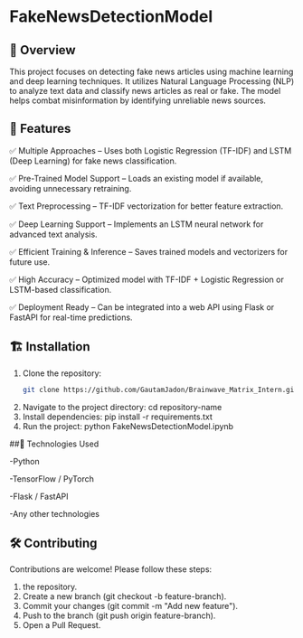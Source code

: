 # FakeNewsDetectionModel

## 📌 Overview
This project focuses on detecting fake news articles using machine learning and deep learning techniques. It utilizes Natural Language Processing (NLP) to analyze text data and classify news articles as real or fake. The model helps combat misinformation by identifying unreliable news sources.

## 🚀 Features
✅ Multiple Approaches – Uses both Logistic Regression (TF-IDF) and LSTM (Deep Learning) for fake news classification.

✅ Pre-Trained Model Support – Loads an existing model if available, avoiding unnecessary retraining.

✅ Text Preprocessing – TF-IDF vectorization for better feature extraction.

✅ Deep Learning Support – Implements an LSTM neural network for advanced text analysis.

✅ Efficient Training & Inference – Saves trained models and vectorizers for future use.

✅ High Accuracy – Optimized model with TF-IDF + Logistic Regression or LSTM-based classification.

✅ Deployment Ready – Can be integrated into a web API using Flask or FastAPI for real-time predictions.

## 🏗️ Installation
1. Clone the repository:
   ```sh
   git clone https://github.com/GautamJadon/Brainwave_Matrix_Intern.git
2. Navigate to the project directory:
   cd repository-name
3. Install dependencies:
   pip install -r requirements.txt
4. Run the project:
   python FakeNewsDetectionModel.ipynb

##🤖 Technologies Used

 -Python

 -TensorFlow / PyTorch
 
 -Flask / FastAPI
 
 -Any other technologies

## 🛠️ Contributing

Contributions are welcome! Please follow these steps:

1. the repository.
2. Create a new branch (git checkout -b feature-branch).
3. Commit your changes (git commit -m "Add new feature").
4. Push to the branch (git push origin feature-branch).
5. Open a Pull Request.
